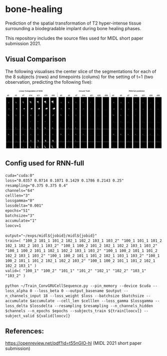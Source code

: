 # bone-healing
Prediction of the spatial transformation of T2 hyper-intense tissue surrounding a biodegradable implant during bone healing phases.

This repository includes the source files used for MIDL short paper submission 2021.

## Visual Comparison

The following visualises the center slice of the segmentations for each of the 8 subjects (rows) and timepoints (colums) for the setting of t=1 (two observation, predicting the following five):

![alt text](https://github.com/theluckylucas/bone-healing/blob/main/comparison.png?raw=true)

## Config used for RNN-full

```
cuda="cuda:0"
loss="0.0357 0.0714 0.1071 0.1429 0.1786 0.2143 0.25"
resampling="0.375 0.375 0.4"
channels="64"
celllen="3"
lossgamma="0"
lossdelta="0.001"
epochs="51"
batchsize="3"
accumulate="1"
loocv=1

output="~/exps/midl${jobid}/midl${jobid}"
train=( "100_2 101_1 101_2 102_1 102_2 103_1 103_2" "100_1 101_1 101_2 102_1 102_2 103_1 103_2" "100_1 100_2 101_2 102_1 102_2 103_1 103_2" "100_1 100_2 101_1 102_1 102_2 103_1 103_2" "100_1 100_2 101_1 101_2 102_2 103_1 103_2" "100_1 100_2 101_1 101_2 102_1 103_1 103_2" "100_1 100_2 101_1 101_2 102_1 102_2 103_2" "100_1 100_2 101_1 101_2 102_1 102_2 103_1" )
valid=( "100_1" "100_2" "101_1" "101_2" "102_1" "102_2" "103_1" "103_2" )

python ~/Train_ConvGRUCellSequence.py --pin_memory --device $cuda --loss_alpha 0 --loss_beta 0 --output_basename $output --n_channels_input 18 --loss_weight $loss --batchsize $batchsize --accumulate $accumulate --cell_len $celllen --loss_gamma $lossgamma --loss_delta $lossdelta --resampling $resampling --n_channels_hidden $channels --n_epochs $epochs --subjects_train ${train[loocv]} --subject_valid ${valid[loocv]}
```

## References:

https://openreview.net/pdf?id=t55nGIO-hl (MIDL 2021 short paper submission)
